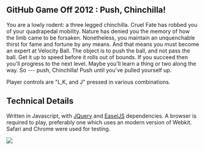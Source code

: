 ## GitHub Game Off 2012 : Push, Chinchilla!

You are a lowly rodent: a three legged chinchilla. Cruel Fate has robbed
you of your quadrapedal mobility. Nature has denied you the memory
of how the limb came to be forsaken. Nonetheless, you maintain an unquenchable 
thirst for fame and fortune by any means. And that means you must become 
an expert at Velocity Ball. The object is to push the ball, and not pass the
ball. Get it up to speed before it rolls out of bounds. If you succeed then
you'll progress to the next level. Maybe you'll learn a thing or two along
the way. So --- push, Chinchilla! Push until you've pulled yourself up.

Player controls are "L,K, and J" pressed in various combinations.

## Technical Details

Written in Javascript, with [JQuery](http://jquery.com) and [EaselJS](http://www.createjs.com/#!/EaselJS) dependencies. A browser is required to play, preferably one which uses an modern version of Webkit. Safari and Chrome were used for testing.

![](https://github.com/abrie/github-gameoff-2012/raw/master/screenshot.png)
